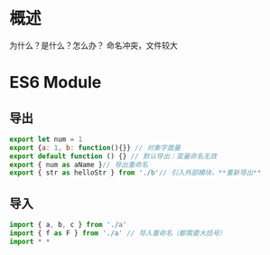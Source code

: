 # 概述
为什么？是什么？怎么办？
命名冲突，文件较大
# ES6 Module
## 导出
``` javascript
export let num = 1
export {a: 1, b: function(){}} // 对象字面量
export default function () {} // 默认导出：变量命名无效
export { num as aName }// 导出重命名
export { str as helloStr } from './b'// 引入外部模块，**重新导出**
```
## 导入
```javascript
import { a, b, c } from './a'
import { f as F } from './a' // 导入重命名（都需要大括号）
import * *
```
